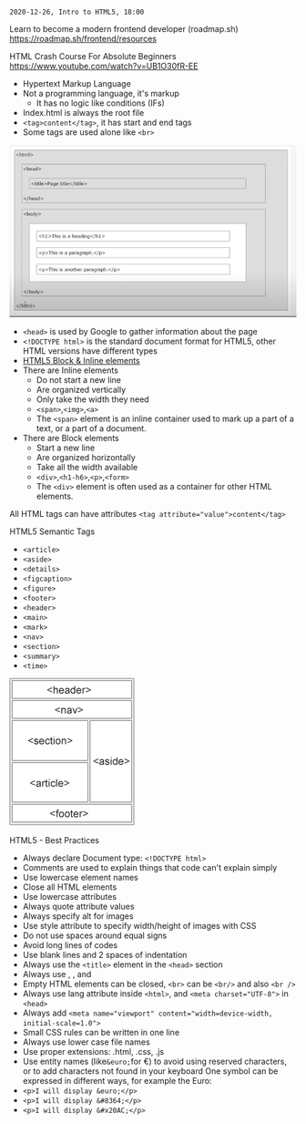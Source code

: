 `2020-12-26, Intro to HTML5, 18:00`

Learn to become a modern frontend developer (roadmap.sh)
https://roadmap.sh/frontend/resources

HTML Crash Course For Absolute Beginners
https://www.youtube.com/watch?v=UB1O30fR-EE

- Hypertext Markup Language
- Not a programming language, it's markup
  - It has no logic like conditions (IFs)
- Index.html is always the root file
- `<tag>content</tag>`, it has start and end tags
- Some tags are used alone like `<br>`

![](https://raw.githubusercontent.com/CarlosGomezDev/Study-notes/main/src/img/01-1.png)

- `<head>` is used by Google to gather information about the page
- `<!DOCTYPE html>` is the standard document format for HTML5, other HTML versions have different types
- [HTML5 Block & Inline elements](https://www.w3schools.com/html/html_blocks.asp 'HTML5 Block & Inline elements')
- There are Inline elements
  - Do not start a new line
  - Are organized vertically
  - Only take the width they need
  - `<span>`,`<img>`,`<a>`
  - The `<span>` element is an inline container used to mark up a part of a text, or a part of a document.
- There are Block elements
  - Start a new line
  - Are organized horizontally
  - Take all the width available
  - `<div>`,`<h1-h6>`,`<p>`,`<form>`
  - The `<div>` element is often used as a container for other HTML elements.

All HTML tags can have attributes
`<tag attribute="value">content</tag>`

HTML5 Semantic Tags

- `<article>`
- `<aside>`
- `<details>`
- `<figcaption>`
- `<figure>`
- `<footer>`
- `<header>`
- `<main>`
- `<mark>`
- `<nav>`
- `<section>`
- `<summary>`
- `<time>`

![](https://raw.githubusercontent.com/CarlosGomezDev/Study-notes/main/src/img/01-2.png)

HTML5 - Best Practices

- Always declare Document type: `<!DOCTYPE html>`
- Comments are used to explain things that code can't explain simply
- Use lowercase element names
- Close all HTML elements
- Use lowercase attributes
- Always quote attribute values
- Always specify alt for images
- Use style attribute to specify width/height of images with CSS
- Do not use spaces around equal signs
- Avoid long lines of codes
- Use blank lines and 2 spaces of indentation
- Always use the `<title>` element in the `<head>` section
- Always use <html>, <head>, and <body>
- Empty HTML elements can be closed, `<br>` can be `<br/>` and also `<br />`
- Always use lang attribute inside `<html>`, and `<meta charset="UTF-8">` in `<head>`
- Always add `<meta name="viewport" content="width=device-width, initial-scale=1.0">`
- Small CSS rules can be written in one line
- Always use lower case file names
- Use proper extensions: .html, .css, .js
- Use entity names (like`&euro;`for &euro;) to avoid using reserved characters, or to add characters not found in your keyboard
  One symbol can be expressed in different ways, for example the Euro: <br>
- `<p>I will display &euro;</p>`
- `<p>I will display &#8364;</p>`
- `<p>I will display &#x20AC;</p>`
